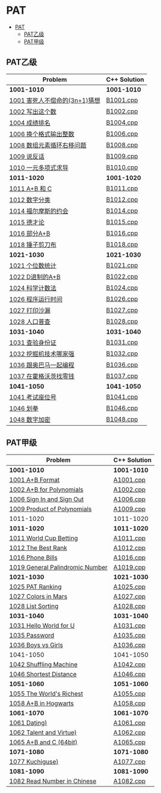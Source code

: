 
# PAT
- [PAT](#pat)
  - [PAT乙级](#pat乙级)
  - [PAT甲级](#pat甲级)
## PAT乙级

Problem|C++ Solution
--|--
**1001-1010**|**1001-1010**
[1001 害死人不偿命的(3n+1)猜想](https://pintia.cn/problem-sets/994805260223102976/exam/problems/994805325918486528)|[B1001.cpp](PAT/basic/1001-1010/cpp/B1001.cpp)
[1002 写出这个数](https://pintia.cn/problem-sets/994805260223102976/exam/problems/994805324509200384)|[B1002.cpp](PAT/basic/1001-1010/cpp/B1002.cpp)
[1004 成绩排名](https://pintia.cn/problem-sets/994805260223102976/exam/problems/994805321640296448)|[B1004.cpp](PAT/basic/1001-1010/cpp/B1004.cpp)
[1006 换个格式输出整数](https://pintia.cn/problem-sets/994805260223102976/exam/problems/994805318855278592)|[B1006.cpp](PAT/basic/1001-1010/cpp/B1006.cpp)
[1008 数组元素循环右移问题](https://pintia.cn/problem-sets/994805260223102976/exam/problems/994805316250615808)|[B1008.cpp](/PAT/basic/1001-1010/cpp/B1008.cpp)
[1009 说反话](https://pintia.cn/problem-sets/994805260223102976/exam/problems/994805314941992960)|[B1009.cpp](/PAT/basic/1001-1010/cpp/B1009.cpp)
[1010 一元多项式求导](https://pintia.cn/problem-sets/994805260223102976/exam/problems/994805313708867584)|[B1010.cpp](/PAT/basic/1001-1010/cpp/B1010.cpp)
**1011-1020**|**1001-1020**
[1011 A+B 和 C](https://pintia.cn/problem-sets/994805260223102976/exam/problems/994805312417021952)|[B1011.cpp](PAT/basic/1011-1020/cpp/B1011.cpp)
[1012 数字分类](https://pintia.cn/problem-sets/994805260223102976/exam/problems/994805311146147840)|[B1012.cpp](PAT/basic/1011-1020/cpp/B1012.cpp)
[1014 福尔摩斯的约会](https://pintia.cn/problem-sets/994805260223102976/exam/problems/994805308755394560)|[B1014.cpp](PAT/basic/1011-1020/cpp/B1014.cpp)
[1015 德才论](https://pintia.cn/problem-sets/994805260223102976/exam/problems/994805307551629312)|[B1015.cpp](PAT/basic/1011-1020/cpp/B1015.cpp)
[1016 部分A+B](https://pintia.cn/problem-sets/994805260223102976/exam/problems/994805306310115328)|[B1016.cpp](PAT/basic/1001-1010/cpp/B1016.cpp)
[1018 锤子剪刀布](https://pintia.cn/problem-sets/994805260223102976/exam/problems/994805304020025344)|[B1018.cpp](PAT/basic/1011-1020/cpp/B1018.cpp)
**1021-1030**|**1021-1030**
[1021 个位数统计](https://pintia.cn/problem-sets/994805260223102976/exam/problems/994805300404535296)|[B1021.cpp](PAT/basic/1021-1030/cpp/B1021.cpp)
[1022 D进制的A+B](https://pintia.cn/problem-sets/994805260223102976/exam/problems/994805299301433344)|[B1022.cpp](PAT/basic/1021-1030/cpp/B1022.cpp)
[1024 科学计数法](https://pintia.cn/problem-sets/994805260223102976/exam/problems/994805297229447168)|[B1024.cpp](PAT/basic/1021-1030/cpp/B1024.cpp)
[1026 程序运行时间](https://pintia.cn/problem-sets/994805260223102976/exam/problems/994805295203598336)|[B1026.cpp](PAT/basic/1021-1030/cpp/B1026.cpp)
[1027 打印沙漏](https://pintia.cn/problem-sets/994805260223102976/exam/problems/994805294251491328)|[B1027.cpp](PAT/basic/1021-1030/cpp/B1027.cpp)
[1028 人口普查](https://pintia.cn/problem-sets/994805260223102976/exam/problems/994805293282607104)|[B1028.cpp](PAT/basic/1021-1030/cpp/B1028.cpp)
**1031-1040**|**1031-1040**
[1031 查验身份证](https://pintia.cn/problem-sets/994805260223102976/exam/problems/994805290334011392)|[B1031.cpp](PAT/basic/1031-1040/cpp/B1031.cpp)
[1032 挖掘机技术哪家强](https://pintia.cn/problem-sets/994805260223102976/exam/problems/994805289432236032)|[B1032.cpp](PAT/basic/1031-1040/cpp/B1032.cpp)
[1036 跟奥巴马一起编程](https://pintia.cn/problem-sets/994805260223102976/exam/problems/994805285812551680)|[B1036.cpp](PAT/basic/1031-1040/cpp/B1036.cpp)
[1037 在霍格沃茨找零钱](https://pintia.cn/problem-sets/994805260223102976/exam/problems/994805284923359232)|[B1037.cpp](PAT/basic/1031-1040/cpp/B1037.cpp)
**1041-1050**|**1041-1050**
[1041 考试座位号](https://pintia.cn/problem-sets/994805260223102976/exam/problems/994805281567916032)|[B1041.cpp](PAT/basic/1041-1050/cpp/B1041.cpp)
[1046 划拳](https://pintia.cn/problem-sets/994805260223102976/exam/problems/994805277847568384)|[B1046.cpp](PAT/basic/1041-1050/cpp/B1046.cpp)
[1048 数字加密](https://pintia.cn/problem-sets/994805260223102976/exam/problems/994805276438282240)|[B1048.cpp](PAT/basic/1041-1050/cpp/B1048.cpp)


## PAT甲级
Problem|C++ Solution
--|--
**1001-1010**|**1001-1010**
[1001 A+B Format](https://pintia.cn/problem-sets/994805342720868352/exam/problems/994805528788582400)|[A1001.cpp](PAT/advance/1001-1010/cpp/A1001.cpp)
[1002 A+B for Polynomials](https://pintia.cn/problem-sets/994805342720868352/exam/problems/994805526272000000)|[A1002.cpp](PAT/advance/1001-1010/cpp/A1002.cpp)
[1006 Sign In and Sign Out](https://pintia.cn/problem-sets/994805342720868352/exam/problems/994805516654460928)|[A1006.cpp](PAT/advance/1001-1010/cpp/A1006.cpp)
[1009 Product of Polynomials](https://pintia.cn/problem-sets/994805342720868352/exam/problems/994805509540921344)|[A1009.cpp](PAT/advance/1001-1010/cpp/A1009.cpp)
1011-1020|1011-1020
**1011-1020**|**1011-1020**
[1011 World Cup Betting](https://pintia.cn/problem-sets/994805342720868352/exam/problems/994805504927186944)|[A1011.cpp](PAT/advance/1011-1020/cpp/A1011.cpp)
[1012 The Best Rank](https://pintia.cn/problem-sets/994805342720868352/exam/problems/994805502658068480)|[A1012.cpp](PAT/advance/1011-1020/cpp/A1012.cpp)
[1016 Phone Bills](https://pintia.cn/problem-sets/994805342720868352/exam/problems/994805493648703488)|[A1016.cpp](PAT/advance/1011-1020/cpp/A1016.cpp)
[1019 General Palindromic Number](https://pintia.cn/problem-sets/994805342720868352/exam/problems/994805487143337984)|[A1019.cpp](PAT/advance/1011-1020/cpp/A1019.cpp)
**1021-1030**|**1021-1030**
[1025 PAT Ranking](https://pintia.cn/problem-sets/994805342720868352/exam/problems/994805474338127872)|[A1025.cpp](PAT/advance/1021-1030/cpp/A1025.cpp)
[1027 Colors in Mars](https://pintia.cn/problem-sets/994805342720868352/exam/problems/994805470349344768)|[A1027.cpp](PAT/advance/1021-1030/cpp/A1027.cpp)
[1028 List Sorting](https://pintia.cn/problem-sets/994805342720868352/exam/problems/994805468327690240)|[A1028.cpp](PAT/advance/1021-1030/cpp/A1028.cpp)
**1031-1040**|**1031-1040**
[1031 Hello World for U](https://pintia.cn/problem-sets/994805342720868352/exam/problems/994805462535356416)|[A1031.cpp](PAT/advance/1031-1040/cpp/A1031.cpp)
[1035 Password](https://pintia.cn/problem-sets/994805342720868352/exam/problems/994805454989803520)|[A1035.cpp](PAT/advance/1031-1040/cpp/A1035.cpp)
[1036 Boys vs Girls](https://pintia.cn/problem-sets/994805342720868352/exam/problems/994805453203030016)|[A1036.cpp](PAT/advance/1031-1040/cpp/A1036.cpp)
1041-1050|1041-1050 
[1042 Shuffling Machine](https://pintia.cn/problem-sets/994805342720868352/exam/problems/994805442671132672)|[A1042.cpp](PAT/advance/1041-1050/cpp/A1042.cpp)
[1046 Shortest Distance](https://pintia.cn/problem-sets/994805342720868352/exam/problems/994805435700199424)|[A1046.cpp](PAT/advance/1041-1050/cpp/A1046.cpp)
**1051-1060**|**1051-1060**
[1055 The World's Richest](https://pintia.cn/problem-sets/994805342720868352/exam/problems/994805421066272768)|[A1055.cpp](PAT/advance/1051-1060/cpp/A1055.cpp)
[1058 A+B in Hogwarts](https://pintia.cn/problem-sets/994805342720868352/exam/problems/994805416519647232)|[A1058.cpp](PAT/advance/1051-1060/cpp/A1058.cpp)
**1061-1070**|**1061-1070**
[1061 Dating)](https://pintia.cn/problem-sets/994805342720868352/exam/problems/994805411985604608)|[A1061.cpp](PAT/advance/1061-1070/cpp/A1061.cpp)
[1062 Talent and Virtue)](https://pintia.cn/problem-sets/994805342720868352/exam/problems/994805410555346944)|[A1062.cpp](PAT/advance/1061-1070/cpp/A1062.cpp)
[1065 A+B and C (64bit)](https://pintia.cn/problem-sets/994805342720868352/exam/problems/994805406352654336)|[A1065.cpp](PAT/advance/1061-1070/cpp/A1065.cpp)
**1071-1080**|**1071-1080**
[1077 Kuchiguse)](https://pintia.cn/problem-sets/994805342720868352/exam/problems/994805390896644096)|[A1077.cpp](PAT/advance/1071-1080/cpp/A1077.cpp)
**1081-1090**|**1081-1090**
[1082 Read Number in Chinese](https://pintia.cn/problem-sets/994805342720868352/exam/problems/994805385053978624)|[A1082.cpp](PAT/advance/1081-1090/cpp/A1082.cpp)


